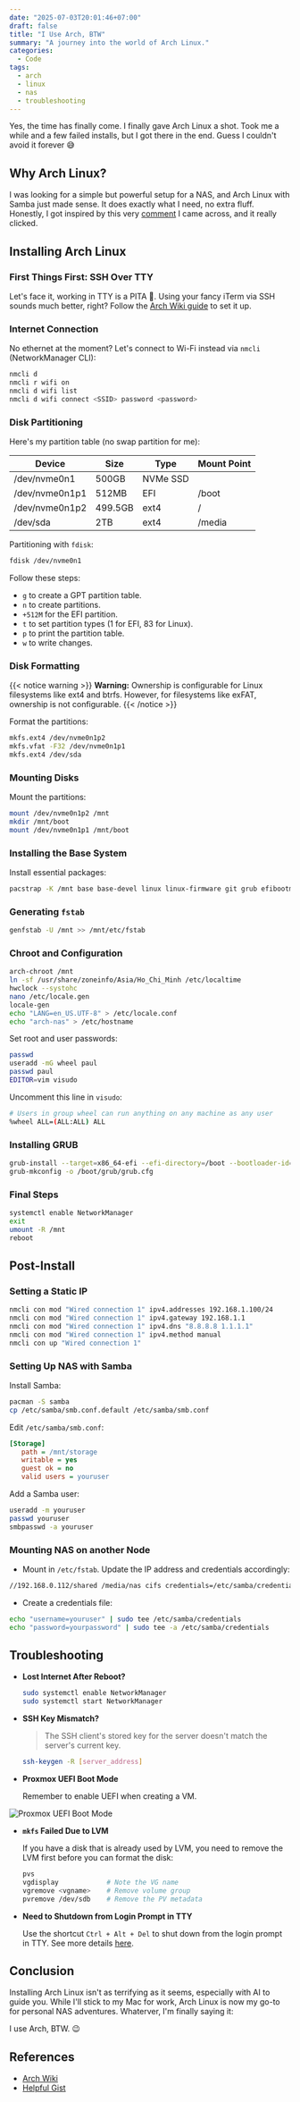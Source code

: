 ```yaml
---
date: "2025-07-03T20:01:46+07:00"
draft: false
title: "I Use Arch, BTW"
summary: "A journey into the world of Arch Linux."
categories:
  - Code
tags:
  - arch
  - linux
  - nas
  - troubleshooting
---
```


Yes, the time has finally come. I finally gave Arch Linux a shot. Took me a while and a few failed installs, but I got there in the end. Guess I couldn't avoid it forever 😅

## Why Arch Linux?

I was looking for a simple but powerful setup for a NAS, and Arch Linux with Samba just made sense. It does exactly what I need, no extra fluff. Honestly, I got inspired by this very [comment](https://old.reddit.com/r/homelab/comments/1g3rx0z/nas_os_only_for_storage_no_bells_or_whistles/lrye5nz/) I came across, and it really clicked.

## Installing Arch Linux

### First Things First: SSH Over TTY

Let's face it, working in TTY is a PITA 🐧. Using your fancy iTerm via SSH sounds much better, right? Follow the [Arch Wiki guide](https://wiki.archlinux.org/title/Install_Arch_Linux_via_SSH) to set it up.

### Internet Connection

No ethernet at the moment? Let's connect to Wi-Fi instead via `nmcli` (NetworkManager CLI):

```sh
nmcli d
nmcli r wifi on
nmcli d wifi list
nmcli d wifi connect <SSID> password <password>
```

### Disk Partitioning

Here's my partition table (no swap partition for me):

| Device         | Size    | Type     | Mount Point |
| -------------- | ------- | -------- | ----------- |
| /dev/nvme0n1   | 500GB   | NVMe SSD |             |
| /dev/nvme0n1p1 | 512MB   | EFI      | /boot       |
| /dev/nvme0n1p2 | 499.5GB | ext4     | /           |
| /dev/sda       | 2TB     | ext4     | /media      |

Partitioning with `fdisk`:

```sh
fdisk /dev/nvme0n1
```

Follow these steps:

- `g` to create a GPT partition table.
- `n` to create partitions.
- `+512M` for the EFI partition.
- `t` to set partition types (1 for EFI, 83 for Linux).
- `p` to print the partition table.
- `w` to write changes.

### Disk Formatting

{{< notice warning >}}
**Warning:** Ownership is configurable for Linux filesystems like ext4 and btrfs. However, for filesystems like exFAT, ownership is not configurable.
{{< /notice >}}

Format the partitions:

```sh
mkfs.ext4 /dev/nvme0n1p2
mkfs.vfat -F32 /dev/nvme0n1p1
mkfs.ext4 /dev/sda
```

### Mounting Disks

Mount the partitions:

```sh
mount /dev/nvme0n1p2 /mnt
mkdir /mnt/boot
mount /dev/nvme0n1p1 /mnt/boot
```

### Installing the Base System

Install essential packages:

```sh
pacstrap -K /mnt base base-devel linux linux-firmware git grub efibootmgr inotify-tools timeshift vim networkmanager pipewire pipewire-alsa pipewire-pulse pipewire-jack wireplumber reflector zsh zsh-completions zsh-autosuggestions openssh man sudo
```

### Generating `fstab`

```sh
genfstab -U /mnt >> /mnt/etc/fstab
```

### Chroot and Configuration

```sh
arch-chroot /mnt
ln -sf /usr/share/zoneinfo/Asia/Ho_Chi_Minh /etc/localtime
hwclock --systohc
nano /etc/locale.gen
locale-gen
echo "LANG=en_US.UTF-8" > /etc/locale.conf
echo "arch-nas" > /etc/hostname
```

Set root and user passwords:

```sh
passwd
useradd -mG wheel paul
passwd paul
EDITOR=vim visudo
```

Uncomment this line in `visudo`:

```sh
# Users in group wheel can run anything on any machine as any user
%wheel ALL=(ALL:ALL) ALL
```

### Installing GRUB

```sh
grub-install --target=x86_64-efi --efi-directory=/boot --bootloader-id=GRUB
grub-mkconfig -o /boot/grub/grub.cfg
```

### Final Steps

```sh
systemctl enable NetworkManager
exit
umount -R /mnt
reboot
```

## Post-Install

### Setting a Static IP

```sh
nmcli con mod "Wired connection 1" ipv4.addresses 192.168.1.100/24
nmcli con mod "Wired connection 1" ipv4.gateway 192.168.1.1
nmcli con mod "Wired connection 1" ipv4.dns "8.8.8.8 1.1.1.1"
nmcli con mod "Wired connection 1" ipv4.method manual
nmcli con up "Wired connection 1"
```

### Setting Up NAS with Samba

Install Samba:

```sh
pacman -S samba
cp /etc/samba/smb.conf.default /etc/samba/smb.conf
```

Edit `/etc/samba/smb.conf`:

```ini
[Storage]
   path = /mnt/storage
   writable = yes
   guest ok = no
   valid users = youruser
```

Add a Samba user:

```sh
useradd -m youruser
passwd youruser
smbpasswd -a youruser
```

### Mounting NAS on another Node

- Mount in `/etc/fstab`. Update the IP address and credentials accordingly:

```sh
//192.168.0.112/shared /media/nas cifs credentials=/etc/samba/credentials,iocharset=utf8,uid=1000,gid=1000,file_mode=0770,dir_mode=0770,nofail 0 0
```

- Create a credentials file:

```sh
echo "username=youruser" | sudo tee /etc/samba/credentials
echo "password=yourpassword" | sudo tee -a /etc/samba/credentials
```

## Troubleshooting

- **Lost Internet After Reboot?**

  ```sh
  sudo systemctl enable NetworkManager
  sudo systemctl start NetworkManager
  ```

- **SSH Key Mismatch?**

  > The SSH client's stored key for the server doesn't match the server's current key.

  ```sh
  ssh-keygen -R [server_address]
  ```

- **Proxmox UEFI Boot Mode**

  Remember to enable UEFI when creating a VM.

![Proxmox UEFI Boot Mode](./promox-uefi.png)

- **`mkfs` Failed Due to LVM**

  If you have a disk that is already used by LVM, you need to remove the LVM first before you can format the disk:

  ```sh
  pvs
  vgdisplay            # Note the VG name
  vgremove <vgname>    # Remove volume group
  pvremove /dev/sdb    # Remove the PV metadata
  ```

- **Need to Shutdown from Login Prompt in TTY**

  Use the shortcut `Ctrl + Alt + Del` to shut down from the login prompt in TTY. See more details [here](https://unix.stackexchange.com/questions/45089/shutdown-from-login-prompt-in-tty).

## Conclusion

Installing Arch Linux isn't as terrifying as it seems, especially with AI to guide you. While I'll stick to my Mac for work, Arch Linux is now my go-to for personal NAS adventures. Whaterver, I'm finally saying it:

I use Arch, BTW. 😉

## References

- [Arch Wiki](https://wiki.archlinux.org)
- [Helpful Gist](https://gist.github.com/mjkstra/96ce7a5689d753e7a6bdd92cdc169bae)
